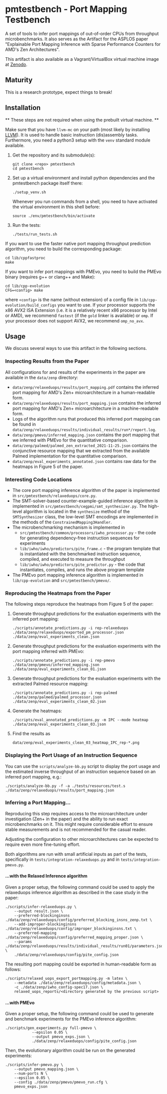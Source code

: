 # pmtestbench - Port Mapping Testbench

A set of tools to infer port mappings of out-of-order CPUs from throughput microbenchmarks.
It also serves as the Artifact for the ASPLOS paper "Explainable Port Mapping Inference with Sparse Performance Counters for AMD's Zen Architectures".

This artifact is also available as a Vagrant/VirtualBox virtual machine image at [Zenodo](https://zenodo.org/doi/10.5281/zenodo.10794887).

## Maturity
This is a research prototype, expect things to break!

## Installation

** These steps are not required when using the prebuilt virtual machine. **

Make sure that you have `llvm-mc` on your path (most likely by installing [LLVM](https://llvm.org/)).
It is used to handle basic instruction (dis)assembly tasks.
Furthermore, you need a python3 setup with the `venv` standard module available.

1. Get the repository and its submodule(s):
    ```
    git clone <repo> pmtestbench
    cd pmtestbench
    ```
2. Set up a virtual environment and install python dependencies and the
   pmtestbench package itself there:
   ```
   ./setup_venv.sh
   ```
   Whenever you run commands from a shell, you need to have activated the
   virtual environment in this shell before:
   ```
   source ./env/pmtestbench/bin/activate
   ```
3. Run the tests:
   ```
   ./tests/run_tests.sh
   ```

If you want to use the faster native port mapping throughput prediction algorithm, you need to build the corresponding package:
```
cd lib/cppfastproc
make
```

If you want to infer port mappings with PMEvo, you need to build the PMEvo binary (requires g++ or clang++ and Make):
```
cd lib/cpp-evolution
CFG=<config> make
```
where `<config>` is the name (without extension) of a config file in `lib/cpp-evolution/build_configs` you want to use.
If your processor supports the x86 AVX2 ISA Extension (i.e. it is a relatively recent x86 processor by Intel or AMD), we recommend `fastest` (if the `gold` linker is available) or `omp`.
If your processor does not support AVX2, we recommend `omp_no_avx`.


## Usage

We discuss several ways to use this artifact in the following sections.

### Inspecting Results from the Paper

All configurations for and results of the experiments in the paper are available in the `data/zenp` directory:
- `data/zenp/relaxeduops/results/port_mapping.pdf` contains the inferred port mapping for AMD's Zen+ microarchitecture in a human-readable form.
- `data/zenp/relaxeduops/results/port_mapping.json` contains the inferred port mapping for AMD's Zen+ microarchitecture in a machine-readable form.
- Logs of the algorithm runs that produced this inferred port mapping can be found in `data/zenp/relaxeduops/results/individual_results/run*/report.log`.
- `data/zenp/pmevo/inferred_mapping.json` contains the port mapping that we inferred with PMEvo for the quantitative comparison.
- `data/zenp/palmed/palmed_zen_extracted_2021-11-25.json` contains the conjunctive resource mapping that we extracted from the available Palmed implementation for the quantitative comparison.
- `data/zenp/eval_experiments_annotated.json` contains raw data for the heatmaps in Figure 5 of the paper.

### Interesting Code Locations

- The core port mapping inference algorithm of the paper is implemented  in `src/pmtestbench/relaxeduops/core.py`.
- The SMT-solver-based counter-example-guided inference algorithm is implemented in `src/pmtestbench/cegpmi/smt_synthesizer.py`.
  The high-level algorithm is located in the `synthesize` method of the `SMTSynthesizer` class, the low-level SMT encodings are implemented in the methods of the `ConstrainedMapping3Handler`.
- The microbenchmarking mechanism is implemented in
    * `src/pmtestbench/common/processors/iwho_processor.py` - the code for generating dependency-free instruction sequences for experiments
    * `lib/iwho/iwho/predictors/pite_frame.c` - the program template that is instantiated with the benchmarked instruction sequence, compiled, and executed to measure the throughput
    * `lib/iwho/iwho/predictors/pite_predictor.py` - the code that instantiates, compiles, and runs the above program template
- The PMEvo port mapping inference algorithm is implemented in `lib/cpp-evolution` and `src/pmtestbench/pmevo/`.

### Reproducing the Heatmaps from the Paper
The following steps reproduce the heatmaps from Figure 5 of the paper:
1. Generate throughput predictions for the evaluation experiments with the inferred port mapping:
    ```
    ./scripts/annotate_predictions.py -i rep-relaxeduops ./data/zenp/relaxeduops/exported_pm_processor.json ./data/zenp/eval_experiments_clean.json
    ```
2. Generate throughput predictions for the evaluation experiments with the port mapping inferred with PMEvo:
    ```
    ./scripts/annotate_predictions.py -i rep-pmevo ./data/zenp/pmevo/inferred_mapping.json ./data/zenp/eval_experiments_clean_01.json
    ```
3. Generate throughput predictions for the evaluation experiments with the extracted Palmed resource mapping:
    ```
    ./scripts/annotate_predictions.py -i rep-palmed ./data/zenp/palmed/palmed_processor.json ./data/zenp/eval_experiments_clean_02.json
    ```
4. Generate the heatmaps:
    ```
    ./scripts/eval_annotated_predictions.py -m IPC --mode heatmap ./data/zenp/eval_experiments_clean_03.json
    ```
5. Find the results as
    ```
    data/zenp/eval_experiments_clean_03_heatmap_IPC_rep-*.png
    ```

### Displaying the Port Usage of an Instruction Sequence

You can use the `scripts/analyze-bb.py` script to display the port usage and the estimated inverse throughput of an instruction sequence based on an inferred port mapping, e.g.:
```
./scripts/analyze-bb.py -f -a ./tests/resources/test.s ./data/zenp/relaxeduops/results/port_mapping.json
```

### Inferring a Port Mapping...

Reproducing this step requires access to the microarchitecture under
investigation (Zen+ in the paper) and the ability to run exact microbenchmarks
on it. This might require considerable effort to ensure stable measurements and
is not recommended for the casual reader.

Adjusting the configuration to other microarchitectures can be expected to
require even more fine-tuning effort.

Both algorithms are run with small artificial inputs as part of the tests,
specifically in `tests/integration-relaxeduops.py` and in `tests/integration-pmevo.py`.

#### ...with the Relaxed Inference algorithm

Given a proper setup, the following command could be used to apply the relaxeduops inference algorithm as described in the case study in the paper:
```
./scripts/infer-relaxeduops.py \
    --output result.json \
    --preferred-blockinginsns ./data/zenp/relaxeduops/config/preferred_blocking_insns_zenp.txt \
    --add-improper-blockinginsns ./data/zenp/relaxeduops/config/improper_blockinginsns.txt \
    --preferred-mapping ./data/zenp/relaxeduops/config/preferred_mapping_proper.json \
    --params ./data/zenp/relaxeduops/results/individual_results/run01/parameters.json \
    ./data/zenp/relaxeduops/config/pite_config.json
```

The resulting port mapping could be exported in human-readable form as follows:
```
./scripts/relaxed_uops_export_portmapping.py -m latex \
    --metadata ./data/zenp/relaxeduops/config/metadata.json \
    -c ./data/zenp/iwho_config-spec17.json \
    relaxed_uops_reports/<directory generated by the previous script>
```


#### ...with PMEvo


Given a proper setup, the following command could be used to generate and benchmark experiments for the PMEvo inference algorithm:

```
./scripts/gen_experiments.py full-pmevo \
            --epsilon 0.05 \
            --output pmevo_exps.json \
            ./data/zenp/relaxeduops/config/pite_config.json
```

Then, the evolutionary algorithm could be run on the generated experiments:
```
./scripts/infer-pmevo.py \
    --output pmevo_mapping.json \
    --num-ports N \
    --epsilon 0.05 \
    --config ./data/zenp/pmevo/pmevo_run.cfg \
    pmevo_exps.json
```

